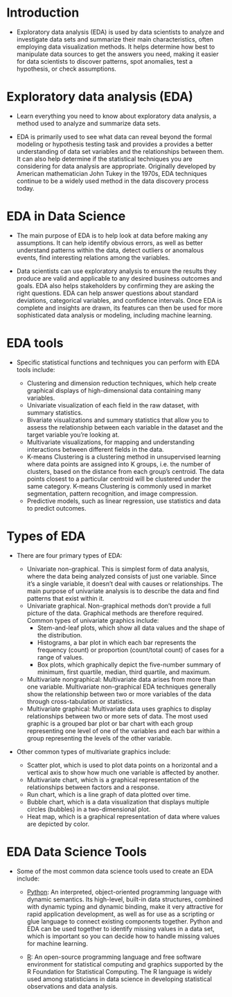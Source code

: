 # Introduction

- Exploratory data analysis (EDA) is used by data scientists to analyze and investigate data sets and summarize their main characteristics, often employing data visualization methods. It helps determine how best to manipulate data sources to get the answers you need, making it easier for data scientists to discover patterns, spot anomalies, test a hypothesis, or check assumptions.

# Exploratory data analysis (EDA)

- Learn everything you need to know about exploratory data analysis, a method used to analyze and summarize data sets. 

- EDA is primarily used to see what data can reveal beyond the formal modeling or hypothesis testing task and provides a provides a better understanding of data set variables and the relationships between them. It can also help determine if the statistical techniques you are considering for data analysis are appropriate. Originally developed by American mathematician John Tukey in the 1970s, EDA techniques continue to be a widely used method in the data discovery process today.

# EDA in Data Science

- The main purpose of EDA is to help look at data before making any assumptions. It can help identify obvious errors, as well as better understand patterns within the data, detect outliers or anomalous events, find interesting relations among the variables.

- Data scientists can use exploratory analysis to ensure the results they produce are valid and applicable to any desired business outcomes and goals. EDA also helps stakeholders by confirming they are asking the right questions. EDA can help answer questions about standard deviations, categorical variables, and confidence intervals. Once EDA is complete and insights are drawn, its features can then be used for more sophisticated data analysis or modeling, including machine learning.

# EDA tools
- Specific statistical functions and techniques you can perform with EDA tools include:

    - Clustering and dimension reduction techniques, which help create graphical displays of high-dimensional data containing many variables.
    - Univariate visualization of each field in the raw dataset, with summary statistics.
    - Bivariate visualizations and summary statistics that allow you to assess the relationship between each variable in the dataset and the target variable you’re looking at.
    - Multivariate visualizations, for mapping and understanding interactions between different fields in the data.
    - K-means Clustering is a clustering method in unsupervised learning where data points are assigned into K groups, i.e. the number of clusters, based on the distance from each group’s centroid. The data points closest to a particular centroid will be clustered under the same category. K-means Clustering is commonly used in market segmentation, pattern recognition, and image compression.
    - Predictive models, such as linear regression, use statistics and data to predict outcomes.

# Types of EDA
- There are four primary types of EDA:

    - Univariate non-graphical. This is simplest form of data analysis, where the data being analyzed consists of just one variable. Since it’s a single variable, it doesn’t deal with causes or relationships. The main purpose of univariate analysis is to describe the data and find patterns that exist within it.
    - Univariate graphical. Non-graphical methods don’t provide a full picture of the data. Graphical methods are therefore required. Common types of univariate graphics include:
        - Stem-and-leaf plots, which show all data values and the shape of the distribution.
        - Histograms, a bar plot in which each bar represents the frequency (count) or proportion (count/total count) of cases for a range of values.
        - Box plots, which graphically depict the five-number summary of minimum, first quartile, median, third quartile, and maximum.
    - Multivariate nongraphical: Multivariate data arises from more than one variable. Multivariate non-graphical EDA techniques generally show the relationship between two or more variables of the data through cross-tabulation or statistics.
    - Multivariate graphical: Multivariate data uses graphics to display relationships between two or more sets of data. The most used graphic is a grouped bar plot or bar chart with each group representing one level of one of the variables and each bar within a group representing the levels of the other variable.

- Other common types of multivariate graphics include:

    - Scatter plot, which is used to plot data points on a horizontal and a vertical axis to show how much one variable is affected by another.
    - Multivariate chart, which is a graphical representation of the relationships between factors and a response.
    - Run chart, which is a line graph of data plotted over time.
    - Bubble chart, which is a data visualization that displays multiple circles (bubbles) in a two-dimensional plot.
    - Heat map, which is a graphical representation of data where values are depicted by color.

# EDA Data Science Tools

- Some of the most common data science tools used to create an EDA include:

    - [Python](https://www.python.org/): An interpreted, object-oriented programming language with dynamic semantics. Its high-level, built-in data structures, combined with dynamic typing and dynamic binding, make it very attractive for rapid application development, as well as for use as a scripting or glue language to connect existing components together. Python and EDA can be used together to identify missing values in a data set, which is important so you can decide how to handle missing values for machine learning.
    
    - [R](https://www.r-project.org/): An open-source programming language and free software environment for statistical computing and graphics supported by the R Foundation for Statistical Computing. The R language is widely used among statisticians in data science in developing statistical observations and data analysis.

